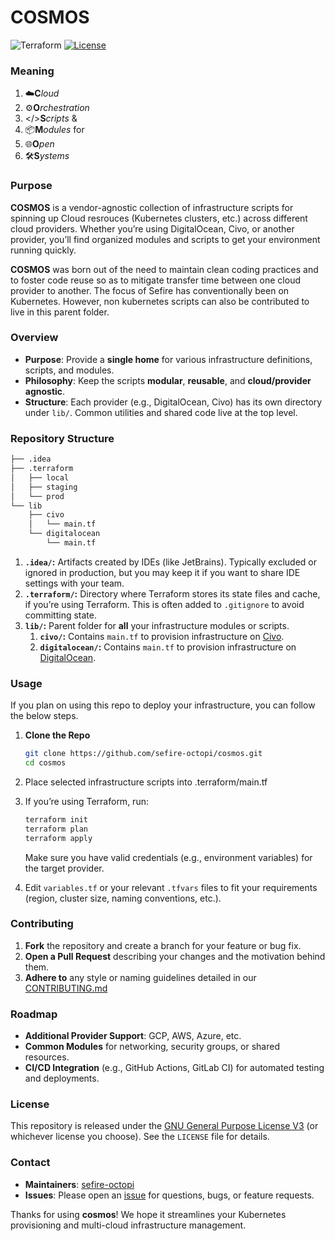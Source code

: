 # COSMOS
![Terraform](https://img.shields.io/badge/terraform-%235835CC.svg?style=for-the-badge&logo=terraform&logoColor=white)
[![License](https://img.shields.io/badge/License-GPL%20v3-blue.svg?style=for-the-badge)](./LICENSE)

### Meaning
1. ☁️**C**_loud_
2. ⚙️**O**_rchestration_
3. </>**S**_cripts_ & 
4. 📦**M**_odules_ for 
5. 🌐**O**_pen_
6. 🛠️**S**_ystems_

### Purpose

**COSMOS** is a vendor-agnostic collection of infrastructure scripts for spinning up 
Cloud resrouces (Kubernetes clusters, etc.) across different cloud providers. 
Whether you’re using DigitalOcean, Civo, or another provider, you’ll find organized 
modules and scripts to get your environment running quickly. 

**COSMOS** was born out of the need to maintain clean coding practices and to foster
code reuse so as to mitigate transfer time between one cloud provider to another. The 
focus of Sefire has conventionally been on Kubernetes. However, non kubernetes scripts
can also be contributed to live in this parent folder.

### Overview

- **Purpose**: Provide a **single home** for various infrastructure definitions, scripts, and modules.
- **Philosophy**: Keep the scripts **modular**, **reusable**, and **cloud/provider agnostic**.
- **Structure**: Each provider (e.g., DigitalOcean, Civo) has its own directory under `lib/`. Common utilities and shared code live at the top level.

### Repository Structure

```bash
├── .idea
├── .terraform
│   ├── local
│   ├── staging
│   └── prod
└── lib
    ├── civo
    │   └── main.tf
    └── digitalocean
        └── main.tf
```

1. **`.idea/`:** Artifacts created by IDEs (like JetBrains). Typically excluded or ignored in production, but you may keep it if you want to share IDE settings with your team.
2. **`.terraform/`:** Directory where Terraform stores its state files and cache, if you’re using Terraform. This is often added to `.gitignore` to avoid committing state.
3. **`lib/`:** Parent folder for **all** your infrastructure modules or scripts.
   1. **`civo/`:** Contains `main.tf` to provision infrastructure on [Civo](https://www.civo.com/).
   2. **`digitalocean/`:** Contains `main.tf` to provision infrastructure on [DigitalOcean](https://www.digitalocean.com/).

### Usage

If you plan on using this repo to deploy your infrastructure, you can follow the below steps.

1. **Clone the Repo**
   ```bash
   git clone https://github.com/sefire-octopi/cosmos.git
   cd cosmos
   ```
2. Place selected infrastructure scripts into .terraform/main.tf
3. If you’re using Terraform, run:
   ```bash
   terraform init
   terraform plan
   terraform apply
   ```
   Make sure you have valid credentials (e.g., environment variables) for the target provider.

4. Edit `variables.tf` or your relevant `.tfvars` files to fit your requirements (region, cluster size, naming conventions, etc.).

### Contributing

1. **Fork** the repository and create a branch for your feature or bug fix.
2. **Open a Pull Request** describing your changes and the motivation behind them.
3. **Adhere to** any style or naming guidelines detailed in our [CONTRIBUTING.md](CONTRIBUTING.md)

### Roadmap

- **Additional Provider Support**: GCP, AWS, Azure, etc.
- **Common Modules** for networking, security groups, or shared resources.
- **CI/CD Integration** (e.g., GitHub Actions, GitLab CI) for automated testing and deployments.

### License

This repository is released under the [GNU General Purpose License V3](./LICENSE) (or whichever license you choose). See the `LICENSE` file for details.

### Contact
- **Maintainers**: [sefire-octopi](mailto:origin@sefire.org)
- **Issues**: Please open an [issue](./issues) for questions, bugs, or feature requests.

Thanks for using **cosmos**! We hope it streamlines your Kubernetes provisioning and multi-cloud infrastructure management.
